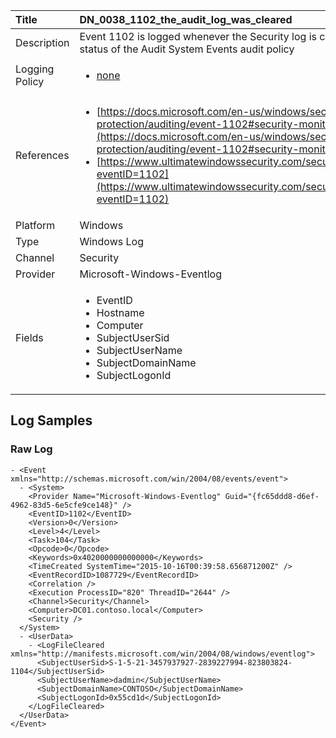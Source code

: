 | Title          | DN_0038_1102_the_audit_log_was_cleared                                                                                                      |
|:---------------|:-----------------------------------------------------------------------------------------------------------------|
| Description    | Event 1102 is logged whenever the Security log is cleared,  REGARDLESS of the status of the Audit System Events audit policy                                                                                                |
| Logging Policy | <ul><li>[none](../Logging_Policies/none.md)</li></ul> |
| References     | <ul><li>[https://docs.microsoft.com/en-us/windows/security/threat-protection/auditing/event-1102#security-monitoring-recommendations](https://docs.microsoft.com/en-us/windows/security/threat-protection/auditing/event-1102#security-monitoring-recommendations)</li><li>[https://www.ultimatewindowssecurity.com/securitylog/encyclopedia/event.aspx?eventID=1102](https://www.ultimatewindowssecurity.com/securitylog/encyclopedia/event.aspx?eventID=1102)</li></ul>                                  |
| Platform       | Windows   |
| Type           | Windows Log 		| 
| Channel        | Security    |
| Provider       | Microsoft-Windows-Eventlog   |
| Fields         | <ul><li>EventID</li><li>Hostname</li><li>Computer</li><li>SubjectUserSid</li><li>SubjectUserName</li><li>SubjectDomainName</li><li>SubjectLogonId</li></ul>                                               |


## Log Samples

### Raw Log

```
- <Event xmlns="http://schemas.microsoft.com/win/2004/08/events/event">
  - <System>
    <Provider Name="Microsoft-Windows-Eventlog" Guid="{fc65ddd8-d6ef-4962-83d5-6e5cfe9ce148}" /> 
    <EventID>1102</EventID> 
    <Version>0</Version> 
    <Level>4</Level> 
    <Task>104</Task> 
    <Opcode>0</Opcode> 
    <Keywords>0x4020000000000000</Keywords> 
    <TimeCreated SystemTime="2015-10-16T00:39:58.656871200Z" /> 
    <EventRecordID>1087729</EventRecordID> 
    <Correlation /> 
    <Execution ProcessID="820" ThreadID="2644" /> 
    <Channel>Security</Channel> 
    <Computer>DC01.contoso.local</Computer> 
    <Security /> 
  </System>
  - <UserData>
    - <LogFileCleared xmlns="http://manifests.microsoft.com/win/2004/08/windows/eventlog">
      <SubjectUserSid>S-1-5-21-3457937927-2839227994-823803824-1104</SubjectUserSid> 
      <SubjectUserName>dadmin</SubjectUserName> 
      <SubjectDomainName>CONTOSO</SubjectDomainName> 
      <SubjectLogonId>0x55cd1d</SubjectLogonId> 
    </LogFileCleared>
  </UserData>
</Event>

```





